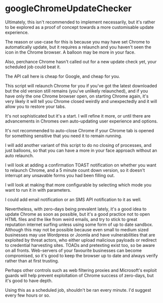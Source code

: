 # googleChromeUpdateChecker

Ultimately, this isn't recommended to implement necessarily, but it's rather to be explored as a proof of concept towards a more customisable update experience. 

The reason or use-case for this is because you may have set Chrome to automatically update, but it requires a relaunch and you haven't seen the icon in the Chrome browser. A balloon may be more in your face. 

Also, perchance Chrome hasn't called out for a new update check yet, your scheduled job could beat it. 

The API call here is cheap for Google, and cheap for you. 

This script will relaunch Chrome for you if you've got the latest downloaded but the old version still remains (you've unlikely relaunched), and if you have only the one Chrome browser open, on starting Chrome again, it's very likely it will tell you Chrome closed weirdly and unexpectedly and it will allow you to restore your tabs. 

It's not sophisticated but it's a start.  I will refine it more, or until there are advancements in Chromes own auto-updating user experience and options. 

It's not recommended to auto-close Chrome if your Chrome tab is opened for something sensitive that you need it to remain running. 

I will add another variant of this script to do no closing of processes, and just balloons, so that you can have a more in your face approach without an auto relaunch. 

I will look at adding a confirmation TOAST notification on whether you want to relaunch Chrome, and a 5 minute count down version, so it doesn't interrupt any unsavable forms you had been filling out. 

I will look at making that more configurable by selecting which mode you want to run it in with parameters. 

I could add email notification or an SMS API notification to it as well. 

Nevertheless, with zero-days being prevalent lately, it's a good idea to update Chrome as soon as possible, but it's a good practice not to open HTML files and the like from weird emails, and try to stick to great reputation internet surfing unless using some form of up to date sandbox.  Although this may not be possible because even small to medium sized businesses may use Wordpress or Joomla and have vulnerabilities that are exploited by threat actors, who either upload malicious payloads or redirect to credential harvesting sites. TOADs and pretexting exist too, so be aware on all fronts.  Web-servers of your favourite businesses can become compromised, so it's good to keep the browser up to date and always verify rather than at first trusting. 

Perhaps other controls such as web filtering proxies and Microsoft's exploit guards will help prevent exploitation of Chrome success of zero-days, but it's good to have depth. 

Using this as a scheduled job, shouldn't be ran every minute. I'd suggest every few hours or so. 
